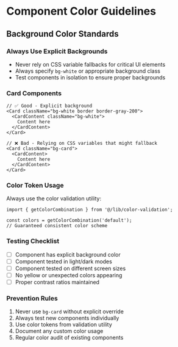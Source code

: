 
# Component Color Guidelines

## Background Color Standards

### Always Use Explicit Backgrounds
- Never rely on CSS variable fallbacks for critical UI elements
- Always specify `bg-white` or appropriate background class
- Test components in isolation to ensure proper backgrounds

### Card Components
```tsx
// ✅ Good - Explicit background
<Card className="bg-white border border-gray-200">
  <CardContent className="bg-white">
    Content here
  </CardContent>
</Card>

// ❌ Bad - Relying on CSS variables that might fallback
<Card className="bg-card">
  <CardContent>
    Content here
  </CardContent>
</Card>
```

### Color Token Usage
Always use the color validation utility:
```tsx
import { getColorCombination } from '@/lib/color-validation';

const colors = getColorCombination('default');
// Guaranteed consistent color scheme
```

### Testing Checklist
- [ ] Component has explicit background color
- [ ] Component tested in light/dark modes
- [ ] Component tested on different screen sizes
- [ ] No yellow or unexpected colors appearing
- [ ] Proper contrast ratios maintained

### Prevention Rules
1. Never use `bg-card` without explicit override
2. Always test new components individually
3. Use color tokens from validation utility
4. Document any custom color usage
5. Regular color audit of existing components
